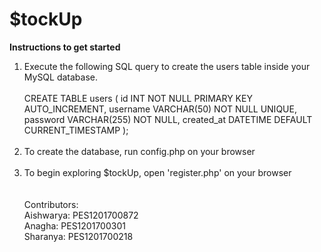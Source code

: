 # $tockUp

<b> Instructions to get started </b>
1. Execute the following SQL query to create the users table inside your MySQL database. <br> <br>
  CREATE TABLE users (
      id INT NOT NULL PRIMARY KEY AUTO_INCREMENT,
      username VARCHAR(50) NOT NULL UNIQUE, 
      password VARCHAR(255) NOT NULL, 
      created_at DATETIME DEFAULT CURRENT_TIMESTAMP 
  ); 
  <br> <br>
2. To create the database, run config.php on your browser <br> <br>
3. To begin exploring $tockUp, open 'register.php' on your browser <br> <br> <br>
Contributors: <br>
Aishwarya: PES1201700872 <br>
Anagha: PES1201700301 <br>
Sharanya: PES1201700218
